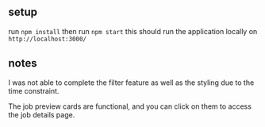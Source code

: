 ## setup
run ```npm install```
then run ```npm start```
this should run the application locally on `http://localhost:3000/`

## notes
I was not able to complete the filter feature as well as the styling due to the time constraint.

The job preview cards are functional, and you can click on them to access the job details page. 